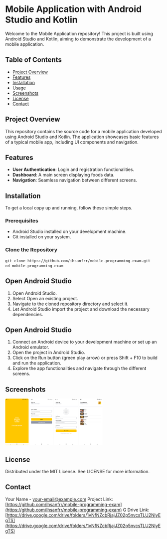 # Mobile Application with Android Studio and Kotlin

Welcome to the Mobile Application repository! This project is built using Android Studio and Kotlin, aiming to demonstrate the development of a mobile application.

## Table of Contents
- [Project Overview](#project-overview)
- [Features](#features)
- [Installation](#installation)
- [Usage](#usage)
- [Screenshots](#screenshots)
- [License](#license)
- [Contact](#contact)

## Project Overview

This repository contains the source code for a mobile application developed using Android Studio and Kotlin. The application showcases basic features of a typical mobile app, including UI components and navigation.

## Features

- **User Authentication**: Login and registration functionalities.
- **Dashboard**: A main screen displaying foods data.
- **Navigation**: Seamless navigation between different screens.

## Installation

To get a local copy up and running, follow these simple steps.

### Prerequisites

- Android Studio installed on your development machine.
- Git installed on your system.

### Clone the Repository

```
git clone https://github.com/ihsanfrr/mobile-programming-exam.git
cd mobile-programming-exam
```

## Open Android Studio

1. Open Android Studio.
2. Select Open an existing project.
3. Navigate to the cloned repository directory and select it.
4. Let Android Studio import the project and download the necessary dependencies.

## Open Android Studio

1. Connect an Android device to your development machine or set up an Android emulator.
2. Open the project in Android Studio.
3. Click on the Run button (green play arrow) or press Shift + F10 to build and run the application.
4. Explore the app functionalities and navigate through the different screens.

## Screenshots
<p>
<img src="https://raw.githubusercontent.com/ihsanfrr/mobile-programming-exam/main/screenshots/01_splash_screen.png" height="150" alt="Splash">
<img src="https://raw.githubusercontent.com/ihsanfrr/mobile-programming-exam/main/screenshots/02_login_screen.png" height="150" alt="Login">
<img src="https://raw.githubusercontent.com/ihsanfrr/mobile-programming-exam/main/screenshots/03_register_scren.png" height="150" alt="SignUp">
<img src="https://raw.githubusercontent.com/ihsanfrr/mobile-programming-exam/main/screenshots/04_home_screen.png" height="150" alt="Home">
</p>

## License

Distributed under the MIT License. See LICENSE for more information.

## Contact

Your Name - your-email@example.com
Project Link: [https://github.com/ihsanfrr/mobile-programming-exam](https://github.com/ihsanfrr/mobile-programming-exam)
G Drive Link: [https://drive.google.com/drive/folders/1vNfNZcbRjajJZ02p5nvcsTLU2NlyEgTS](https://drive.google.com/drive/folders/1vNfNZcbRjajJZ02p5nvcsTLU2NlyEgTS)
